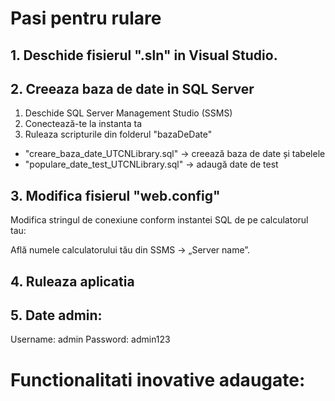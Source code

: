 # Pasi pentru rulare

## 1. Deschide fisierul ".sln" in Visual Studio.



## 2. Creeaza baza de date in SQL Server

1. Deschide SQL Server Management Studio (SSMS)
2. Conectează-te la instanta ta
3. Ruleaza scripturile din folderul "bazaDeDate"

- "creare_baza_date_UTCNLibrary.sql" → creează baza de date și tabelele
- "populare_date_test_UTCNLibrary.sql" → adaugă date de test



## 3. Modifica fisierul "web.config"

Modifica stringul de conexiune conform instantei SQL de pe calculatorul tau:

<connectionStrings>
  <add name="con" 
       connectionString="Data Source=NUMELE_TAU_PC;Initial Catalog=UTCNLibrary;Integrated Security=True;" 
       providerName="System.Data.SqlClient" />
</connectionStrings>

 Află numele calculatorului tău din SSMS → „Server name”.



## 4. Ruleaza aplicatia



## 5. Date admin:

Username: admin
Password: admin123

# Functionalitati inovative adaugate:

